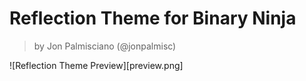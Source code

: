 # Reflection Theme for Binary Ninja

> by Jon Palmisciano (@jonpalmisc)

![Reflection Theme Preview][preview.png]
